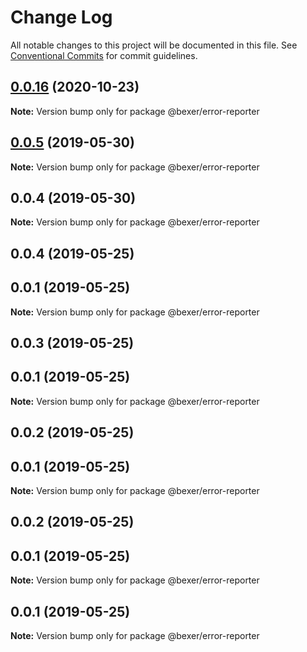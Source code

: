# Change Log

All notable changes to this project will be documented in this file.
See [Conventional Commits](https://conventionalcommits.org) for commit guidelines.

## [0.0.16](https://github.com/error-reporter/bexer/compare/v0.0.15...v0.0.16) (2020-10-23)

**Note:** Version bump only for package @bexer/error-reporter





## [0.0.5](https://github.com/error-reporter/bexer/compare/@bexer/error-reporter@0.0.4...@bexer/error-reporter@0.0.5) (2019-05-30)

**Note:** Version bump only for package @bexer/error-reporter





## 0.0.4 (2019-05-30)

**Note:** Version bump only for package @bexer/error-reporter





## 0.0.4 (2019-05-25)



## 0.0.1 (2019-05-25)

**Note:** Version bump only for package @bexer/error-reporter





## 0.0.3 (2019-05-25)



## 0.0.1 (2019-05-25)

**Note:** Version bump only for package @bexer/error-reporter





## 0.0.2 (2019-05-25)



## 0.0.1 (2019-05-25)

**Note:** Version bump only for package @bexer/error-reporter





## 0.0.2 (2019-05-25)



## 0.0.1 (2019-05-25)

**Note:** Version bump only for package @bexer/error-reporter





## 0.0.1 (2019-05-25)

**Note:** Version bump only for package @bexer/error-reporter
